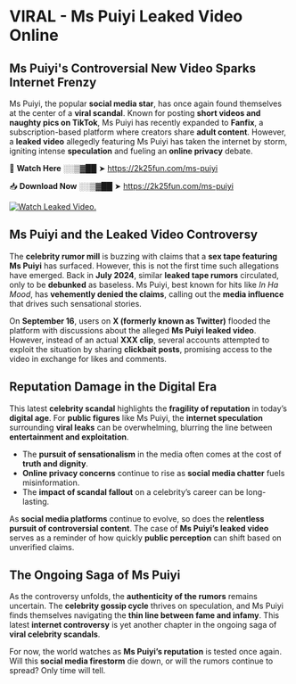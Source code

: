 # VIRAL - Ms Puiyi Leaked Video Online

## **Ms Puiyi's Controversial New Video Sparks Internet Frenzy**  

Ms Puiyi, the popular **social media star**, has once again found themselves at the center of a **viral scandal**. Known for posting **short videos and naughty pics on TikTok**, Ms Puiyi has recently expanded to **Fanfix**, a subscription-based platform where creators share **adult content**. However, a **leaked video** allegedly featuring Ms Puiyi has taken the internet by storm, igniting intense **speculation** and fueling an **online privacy** debate.  

🔴 **Watch Here** ░░▒▓██ ➤ https://2k25fun.com/ms-puiyi  

📥 **Download Now** ░░▒▓██ ➤ https://2k25fun.com/ms-puiyi  

[![Watch Leaked Video.](https://miro.medium.com/v2/resize:fit:828/format:webp/1*cilzJN44JGOrTw9NJCrNHA.gif "Watch Leaked Video")](https://2k25fun.com/ms-puiyi)

## **Ms Puiyi and the Leaked Video Controversy**  

The **celebrity rumor mill** is buzzing with claims that a **sex tape featuring Ms Puiyi** has surfaced. However, this is not the first time such allegations have emerged. Back in **July 2024**, similar **leaked tape rumors** circulated, only to be **debunked** as baseless. Ms Puiyi, best known for hits like *In Ha Mood*, has **vehemently denied the claims**, calling out the **media influence** that drives such sensational stories.  

On **September 16**, users on **X (formerly known as Twitter)** flooded the platform with discussions about the alleged **Ms Puiyi leaked video**. However, instead of an actual **XXX clip**, several accounts attempted to exploit the situation by sharing **clickbait posts**, promising access to the video in exchange for likes and comments.  

## **Reputation Damage in the Digital Era**  

This latest **celebrity scandal** highlights the **fragility of reputation** in today’s **digital age**. For **public figures** like Ms Puiyi, the **internet speculation** surrounding **viral leaks** can be overwhelming, blurring the line between **entertainment and exploitation**.  

- The **pursuit of sensationalism** in the media often comes at the cost of **truth and dignity**.  
- **Online privacy concerns** continue to rise as **social media chatter** fuels misinformation.  
- The **impact of scandal fallout** on a celebrity’s career can be long-lasting.  

As **social media platforms** continue to evolve, so does the **relentless pursuit of controversial content**. The case of **Ms Puiyi’s leaked video** serves as a reminder of how quickly **public perception** can shift based on unverified claims.  

## **The Ongoing Saga of Ms Puiyi**  

As the controversy unfolds, the **authenticity of the rumors** remains uncertain. The **celebrity gossip cycle** thrives on speculation, and Ms Puiyi finds themselves navigating the **thin line between fame and infamy**. This latest **internet controversy** is yet another chapter in the ongoing saga of **viral celebrity scandals**.  

For now, the world watches as **Ms Puiyi’s reputation** is tested once again. Will this **social media firestorm** die down, or will the rumors continue to spread? Only time will tell.